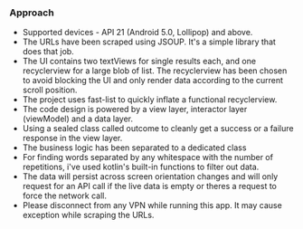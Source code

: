 ### Approach

- Supported devices - API 21 (Android 5.0, Lollipop) and above.
- The URLs have been scraped using JSOUP. It's a simple library that does that job.
- The UI contains two textViews for single results each, and one recyclerview for a large blob of list. The recyclerview has been chosen to avoid blocking the UI and only render data according to the current scroll position.
- The project uses fast-list to quickly inflate a functional recyclerview.
- The code design is powered by a view layer, interactor layer (viewModel) and a data layer.
- Using a sealed class called outcome to cleanly get a success or a failure response in the view layer.
- The business logic has been separated to a dedicated class
- For finding words separated by any whitespace with the number of repetitions, i've used kotlin's built-in functions to filter out data.
- The data will persist across screen orientation changes and will only request for an API call if the live data is empty or theres a request to force the network call.
- Please disconnect from any VPN while running this app. It may cause exception while scraping the URLs.
